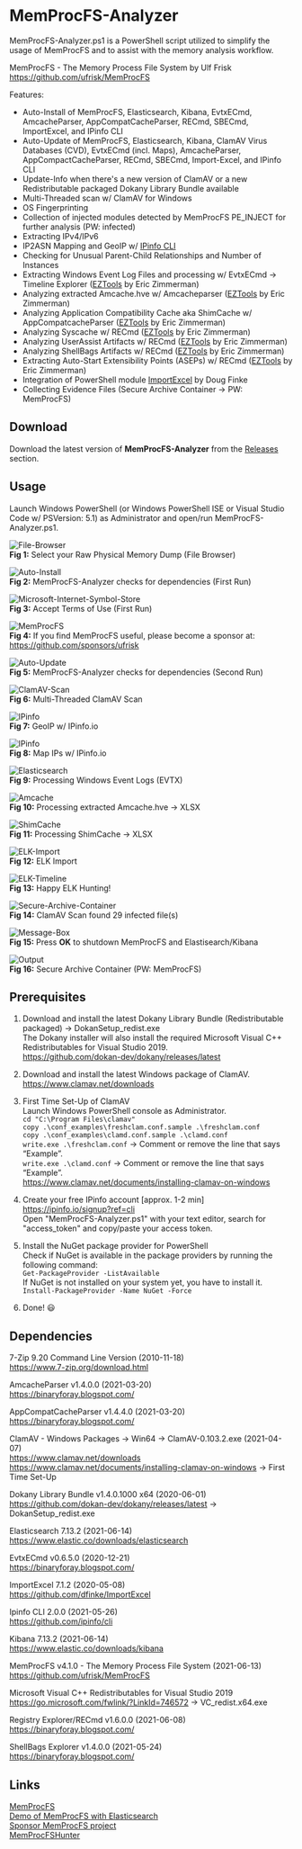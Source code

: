 # MemProcFS-Analyzer
MemProcFS-Analyzer.ps1 is a PowerShell script utilized to simplify the usage of MemProcFS and to assist with the memory analysis workflow.

MemProcFS - The Memory Process File System by Ulf Frisk  
https://github.com/ufrisk/MemProcFS  

Features:
* Auto-Install of MemProcFS, Elasticsearch, Kibana, EvtxECmd, AmcacheParser, AppCompatCacheParser, RECmd, SBECmd, ImportExcel, and IPinfo CLI  
* Auto-Update of MemProcFS, Elasticsearch, Kibana, ClamAV Virus Databases (CVD), EvtxECmd (incl. Maps), AmcacheParser, AppCompactCacheParser, RECmd, SBECmd, Import-Excel, and IPinfo CLI
* Update-Info when there's a new version of ClamAV or a new Redistributable packaged Dokany Library Bundle available  
* Multi-Threaded scan w/ ClamAV for Windows  
* OS Fingerprinting  
* Collection of injected modules detected by MemProcFS PE_INJECT for further analysis (PW: infected)
* Extracting IPv4/IPv6  
* IP2ASN Mapping and GeoIP w/ [IPinfo CLI](https://github.com/ipinfo/cli)  
* Checking for Unusual Parent-Child Relationships and Number of Instances  
* Extracting Windows Event Log Files and processing w/ EvtxECmd &#8594; Timeline Explorer ([EZTools](https://ericzimmerman.github.io/) by Eric Zimmerman)  
* Analyzing extracted Amcache.hve w/ Amcacheparser ([EZTools](https://ericzimmerman.github.io/) by Eric Zimmerman)  
* Analyzing Application Compatibility Cache aka ShimCache w/ AppCompatcacheParser ([EZTools](https://ericzimmerman.github.io/) by Eric Zimmerman)  
* Analyzing Syscache w/ RECmd ([EZTools](https://ericzimmerman.github.io/) by Eric Zimmerman)  
* Analyzing UserAssist Artifacts w/ RECmd ([EZTools](https://ericzimmerman.github.io/) by Eric Zimmerman)  
* Analyzing ShellBags Artifacts w/ RECmd ([EZTools](https://ericzimmerman.github.io/) by Eric Zimmerman)  
* Extracting Auto-Start Extensibility Points (ASEPs) w/ RECmd ([EZTools](https://ericzimmerman.github.io/) by Eric Zimmerman) 
* Integration of PowerShell module [ImportExcel](https://github.com/dfinke/ImportExcel) by Doug Finke
* Collecting Evidence Files (Secure Archive Container &#8594; PW: MemProcFS)  

## Download 
Download the latest version of **MemProcFS-Analyzer** from the [Releases](https://github.com/evild3ad/MemProcFS-Analyzer/releases) section.  

## Usage  
Launch Windows PowerShell (or Windows PowerShell ISE or Visual Studio Code w/ PSVersion: 5.1) as Administrator and open/run MemProcFS-Analyzer.ps1. 

![File-Browser](https://github.com/evild3ad/MemProcFS-Analyzer/blob/195b43a37a11e58998d03213717f70e22c6bae54/Screenshots/01.png)  
**Fig 1:** Select your Raw Physical Memory Dump (File Browser)

![Auto-Install](https://github.com/evild3ad/MemProcFS-Analyzer/blob/195b43a37a11e58998d03213717f70e22c6bae54/Screenshots/02.png)  
**Fig 2:** MemProcFS-Analyzer checks for dependencies (First Run)

![Microsoft-Internet-Symbol-Store](https://github.com/evild3ad/MemProcFS-Analyzer/blob/195b43a37a11e58998d03213717f70e22c6bae54/Screenshots/03.png)  
**Fig 3:** Accept Terms of Use (First Run)  

![MemProcFS](https://github.com/evild3ad/MemProcFS-Analyzer/blob/195b43a37a11e58998d03213717f70e22c6bae54/Screenshots/04.png)  
**Fig 4:** If you find MemProcFS useful, please become a sponsor at: https://github.com/sponsors/ufrisk  

![Auto-Update](https://github.com/evild3ad/MemProcFS-Analyzer/blob/195b43a37a11e58998d03213717f70e22c6bae54/Screenshots/05.png)  
**Fig 5:** MemProcFS-Analyzer checks for dependencies (Second Run)

![ClamAV-Scan](https://github.com/evild3ad/MemProcFS-Analyzer/blob/d4b43171c4dacaf42cd983b5ea9810ba29e0bd7e/Screenshots/ClamAV-Scan.png)  
**Fig 6:** Multi-Threaded ClamAV Scan

![IPinfo](https://github.com/evild3ad/MemProcFS-Analyzer/blob/28d128fdf058b056e929dd925433edfd2f10cbfd/Screenshots/IPinfo.png)  
**Fig 7:** GeoIP w/ IPinfo.io

![IPinfo](https://github.com/evild3ad/MemProcFS-Analyzer/blob/e5505296fd5ea604af15f4882a5478a44160f321/Screenshots/Map.png)  
**Fig 8:** Map IPs w/ IPinfo.io

![Elasticsearch](https://github.com/evild3ad/MemProcFS-Analyzer/blob/e804fa5bd5195757a5a36d9bed8aa04b83dbbcca/Screenshots/EventLogs.png)  
**Fig 9:** Processing Windows Event Logs (EVTX)

![Amcache](https://github.com/evild3ad/MemProcFS-Analyzer/blob/d547838fe2320e8812b3c4c3000a581c9a0e350c/Screenshots/Amcache.png)  
**Fig 10:** Processing extracted Amcache.hve &#8594; XLSX  

![ShimCache](https://github.com/evild3ad/MemProcFS-Analyzer/blob/28d128fdf058b056e929dd925433edfd2f10cbfd/Screenshots/ShimCache.png)  
**Fig 11:** Processing ShimCache &#8594; XLSX  

![ELK-Import](https://github.com/evild3ad/MemProcFS-Analyzer/blob/662aace82f911c1248dee6cbcf4b3a6e78aa8d0d/Screenshots/ELK-Import.png)  
**Fig 12:** ELK Import

![ELK-Timeline](https://github.com/evild3ad/MemProcFS-Analyzer/blob/d3bfab5168ed22979338e4a379200020885cdc82/Screenshots/ELK-Timeline.png)  
**Fig 13:** Happy ELK Hunting!

![Secure-Archive-Container](https://github.com/evild3ad/MemProcFS-Analyzer/blob/e804fa5bd5195757a5a36d9bed8aa04b83dbbcca/Screenshots/Secure-Archive-Container.png)  
**Fig 14:** ClamAV Scan found 29 infected file(s)

![Message-Box](https://github.com/evild3ad/MemProcFS-Analyzer/blob/d3bfab5168ed22979338e4a379200020885cdc82/Screenshots/Message-Box.png)  
**Fig 15:** Press **OK** to shutdown MemProcFS and Elastisearch/Kibana

![Output](https://github.com/evild3ad/MemProcFS-Analyzer/blob/8d55333f9c89d120b76d454ce60fca167767ba2b/Screenshots/Output.png)  
**Fig 16:** Secure Archive Container (PW: MemProcFS)

## Prerequisites 
1. Download and install the latest Dokany Library Bundle (Redistributable packaged) &#8594; DokanSetup_redist.exe  
The Dokany installer will also install the required Microsoft Visual C++ Redistributables for Visual Studio 2019.  
https://github.com/dokan-dev/dokany/releases/latest  

2. Download and install the latest Windows package of ClamAV.  
https://www.clamav.net/downloads 

3. First Time Set-Up of ClamAV  
Launch Windows PowerShell console as Administrator.  
`cd "C:\Program Files\clamav"`  
`copy .\conf_examples\freshclam.conf.sample .\freshclam.conf`  
`copy .\conf_examples\clamd.conf.sample .\clamd.conf`  
`write.exe .\freshclam.conf`  &#8594; Comment or remove the line that says “Example”.  
`write.exe .\clamd.conf` &#8594; Comment or remove the line that says “Example”.  
https://www.clamav.net/documents/installing-clamav-on-windows  

4. Create your free IPinfo account [approx. 1-2 min]  
https://ipinfo.io/signup?ref=cli  
Open "MemProcFS-Analyzer.ps1" with your text editor, search for "access_token" and copy/paste your access token.

5. Install the NuGet package provider for PowerShell  
Check if NuGet is available in the package providers by running the following command:  
`Get-PackageProvider -ListAvailable`  
If NuGet is not installed on your system yet, you have to install it.  
`Install-PackageProvider -Name NuGet -Force`  

6. Done! :smiley:  

## Dependencies
7-Zip 9.20 Command Line Version (2010-11-18)  
https://www.7-zip.org/download.html  

AmcacheParser v1.4.0.0 (2021-03-20)  
https://binaryforay.blogspot.com/  

AppCompatCacheParser v1.4.4.0 (2021-03-20)  
https://binaryforay.blogspot.com/  

ClamAV - Windows Packages &#8594; Win64 &#8594; ClamAV-0.103.2.exe (2021-04-07)  
https://www.clamav.net/downloads  
https://www.clamav.net/documents/installing-clamav-on-windows &#8594; First Time Set-Up  

Dokany Library Bundle v1.4.0.1000 x64 (2020-06-01)  
https://github.com/dokan-dev/dokany/releases/latest &#8594; DokanSetup_redist.exe  

Elasticsearch 7.13.2 (2021-06-14)  
https://www.elastic.co/downloads/elasticsearch  

EvtxECmd v0.6.5.0 (2020-12-21)  
https://binaryforay.blogspot.com/  

ImportExcel 7.1.2 (2020-05-08)  
https://github.com/dfinke/ImportExcel  

Ipinfo CLI 2.0.0 (2021-05-26)  
https://github.com/ipinfo/cli  

Kibana 7.13.2 (2021-06-14)  
https://www.elastic.co/downloads/kibana  

MemProcFS v4.1.0 - The Memory Process File System (2021-06-13)  
https://github.com/ufrisk/MemProcFS  

Microsoft Visual C++ Redistributables for Visual Studio 2019  
https://go.microsoft.com/fwlink/?LinkId=746572 &#8594; VC_redist.x64.exe  

Registry Explorer/RECmd v1.6.0.0 (2021-06-08)  
https://binaryforay.blogspot.com/  

ShellBags Explorer v1.4.0.0 (2021-05-24)  
https://binaryforay.blogspot.com/  

## Links
[MemProcFS](https://github.com/ufrisk/MemProcFS)  
[Demo of MemProcFS with Elasticsearch](https://www.youtube.com/watch?v=JcIlowlrvyI)  
[Sponsor MemProcFS project](https://github.com/sponsors/ufrisk)  
[MemProcFSHunter](https://github.com/memprocfshunt/MemProcFSHunter)  
